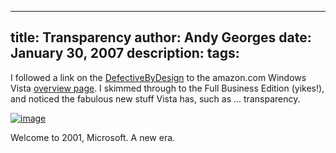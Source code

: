 -----
title:  Transparency
author: Andy Georges
date: January 30, 2007
description: 
tags: 
-----







I followed a link on the
[DefectiveByDesign](http://www.defectivebydesign.org/en/node) to the
amazon.com Windows Vista [overview
page](http://www.amazon.com/s/ref=nb_ss_sw/105-2833134-3756440?url=search-alias=software&field-keywords=vista&Go.x=12&Go.y=10&Go=Go).
I skimmed through to the Full Business Edition (yikes!), and noticed the
fabulous new stuff Vista has, such as ... transparency.


[![image](1DE5AC36-5032-4973-B1A7-BCB9DC61ACF7-1.png)](http://www.flickr.com/photos/itkovian/374277426/)


Welcome to 2001, Microsoft. A new era.




